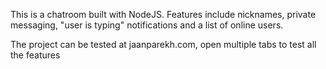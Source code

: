 This is a chatroom built with NodeJS. Features include nicknames, private messaging, "user is typing" notifications and a list of online users.

The project can be tested at jaanparekh.com, open multiple tabs to test all the features
